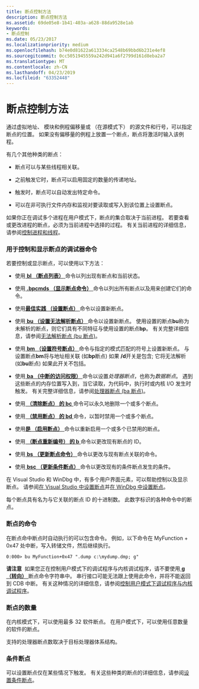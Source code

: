 ```yaml
---
title: 断点控制方法
description: 断点控制方法
ms.assetid: 69de05e8-1b41-403a-a628-88da9528e1ab
keywords:
- 断点控制
ms.date: 05/23/2017
ms.localizationpriority: medium
ms.openlocfilehash: b74e0d81622a613334ca2548b69bbd6b231e4ef8
ms.sourcegitcommit: 0cc5051945559a242d941a6f2799d161d8eba2a7
ms.translationtype: MT
ms.contentlocale: zh-CN
ms.lasthandoff: 04/23/2019
ms.locfileid: "63352448"
---
```

# <a name="methods-of-controlling-breakpoints"></a>断点控制方法


通过虚拟地址、 模块和例程偏移量或 （在源模式下） 的源文件和行号，可以指定断点的位置。 如果没有偏移量的例程上放置一个断点，断点将激活时输入该例程。

有几个其他种类的断点：

-   断点可以与某些线程相关联。

-   之前触发它时，断点可以启用固定的数量的传递地址。

-   触发时，断点可以自动发出特定命令。

-   可以在非可执行文件内存和监视对要读取或写入到该位置上设置断点。

如果你正在调试多个进程在用户模式下，断点的集合取决于当前进程。 若要查看或更改进程的断点，必须为当前进程中选择的过程。 有关当前进程的详细信息，请参阅[控制进程和线程](controlling-processes-and-threads.md)。

### <a name="span-idmethodsofcontrollinganddisplayingbreakpointsspanspan-idmethodsofcontrollinganddisplayingbreakpointsspandebugger-commands-for-controlling-and-displaying-breakpoints"></a><span id="methods_of_controlling_and_displaying_breakpoints"></span><span id="METHODS_OF_CONTROLLING_AND_DISPLAYING_BREAKPOINTS"></span>用于控制和显示断点的调试器命令

若要控制或显示断点，可以使用以下方法：

-   使用[ **bl （断点列表）** ](bl--breakpoint-list-.md)命令以列出现有断点和当前状态。

-   使用[ **.bpcmds （显示断点命令）** ](-bpcmds--display-breakpoint-commands-.md)命令以列出所有断点以及用来创建它们的命令。

-   使用[**最佳实践 （设置断点）** ](bp--bu--bm--set-breakpoint-.md)命令以设置新断点。

-   使用[ **bu （设置无法解析断点）** ](bp--bu--bm--set-breakpoint-.md)命令以设置新断点。 使用设置的断点**bu**称为未解析的断点，则它们具有不同特征与使用设置的断点**bp**。 有关完整详细信息，请参阅[无法解析断点 (bu 断点)](unresolved-breakpoints---bu-breakpoints-.md)。

-   使用[ **bm （设置符号断点）** ](bp--bu--bm--set-breakpoint-.md)命令与指定的模式匹配的符号上设置新断点。 与设置断点**bm**将与地址相关联 (如**bp**断点) 如果 **/d**开关是包含; 它将无法解析 (如**bu**断点) 如果此开关不包括。

-   使用[ **ba （中断的访问权限）** ](ba--break-on-access-.md)命令以设置*处理器断点*，也称为*数据断点*。 遇到这些断点的内存位置写入到，当它读取，为代码中，执行时或内核 I/O 发生时触发。 有关完整详细信息，请参阅[处理器断点 (ba 断点)](processor-breakpoints---ba-breakpoints-.md)。

-   使用[ **（清除断点） 的 bc** ](bc--breakpoint-clear-.md)命令可以永久地删除一个或多个断点。

-   使用[ **（禁用断点） 的 bd** ](bd--breakpoint-disable-.md)命令，以暂时禁用一个或多个断点。

-   使用[**是 （启用断点）** ](be--breakpoint-enable-.md)命令以重新启用一个或多个已禁用的断点。

-   使用[ **（断点重新编号） 的 b** ](br--breakpoint-renumber-.md)命令以更改现有断点的 ID。

-   使用[ **bs （更新断点命令）** ](bs--update-breakpoint-command-.md)命令以更改与现有断点关联的命令。

-   使用[ **bsc （更新条件断点）** ](bsc--update-conditional-breakpoint-.md)命令以更改现有的条件断点发生的条件。

在 Visual Studio 和 WinDbg 中，有多个用户界面元素，可以帮助控制以及显示断点。 请参阅[在 Visual Studio 中设置断点](setting-breakpoints-in-visual-studio.md)并[在 WinDbg 中设置断点](setting-breakpoints-in-windbg.md)。

每个断点具有名为与它关联的断点 ID 的十进制数。 此数字标识的各种命令中的断点。

### <a name="span-idbreakpointcommandsspanspan-idbreakpointcommandsspanbreakpoint-commands"></a><span id="breakpoint_commands"></span><span id="BREAKPOINT_COMMANDS"></span>断点的命令

在断点命中断点时自动执行的可以包含命令。 例如，以下命令在 MyFunction + 0x47 处中断，写入转储文件，然后继续执行。

```dbgcmd
0:000> bu MyFunction+0x47 ".dump c:\mydump.dmp; g" 
```

**请注意**  如果您正在控制用户模式下的调试程序与内核调试程序，请不要使用[ **g （转向）** ](g--go-.md)断点命令字符串中。 串行接口可能无法跟上使用此命令，并将不能返回到 CDB 中断。 有关这种情况的详细信息，请参阅[控制用户模式下调试程序与内核调试程序](controlling-the-user-mode-debugger-from-the-kernel-debugger.md)。

 

### <a name="span-idnumberofbreakpointsspanspan-idnumberofbreakpointsspannumber-of-breakpoints"></a><span id="number_of_breakpoints"></span><span id="NUMBER_OF_BREAKPOINTS"></span>断点的数量

在内核模式下，可以使用最多 32 软件断点。 在用户模式下，可以使用任意数量的软件的断点。

支持的处理器断点数取决于目标处理器体系结构。

### <a name="span-idconditionalbreakpointsspanspan-idconditionalbreakpointsspanconditional-breakpoints"></a><span id="conditional_breakpoints"></span><span id="CONDITIONAL_BREAKPOINTS"></span>条件断点

可以设置断点仅在某些情况下触发。 有关这些种类的断点的详细信息，请参阅[设置条件断点](setting-a-conditional-breakpoint.md)。

 

 





